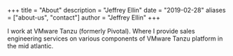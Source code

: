 +++
title = "About"
description = "Jeffrey Ellin"
date = "2019-02-28"
aliases = ["about-us", "contact"]
author = "Jeffrey Ellin"
+++

I work at VMware Tanzu (formerly Pivotal). Where I provide sales engineering services on various components of VMware Tanzu platform in the mid atlantic.